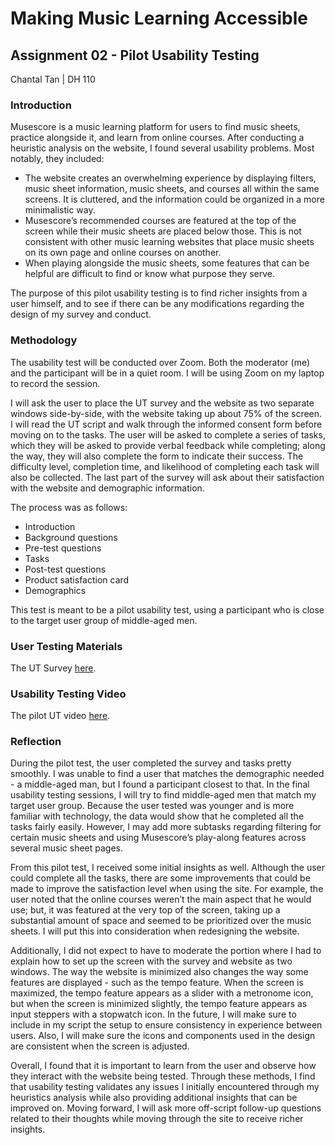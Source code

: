 # **Making Music Learning Accessible**
## Assignment 02 - Pilot Usability Testing
Chantal Tan | DH 110

### Introduction
Musescore is a music learning platform for users to find music sheets, practice alongside it, and learn from online courses. After conducting a heuristic analysis on the website, I found several usability problems. Most notably, they included:
- The website creates an overwhelming experience by displaying filters, music sheet information, music sheets, and courses all within the same screens. It is cluttered, and the information could be organized in a more minimalistic way.
- Musescore’s recommended courses are featured at the top of the screen while their music sheets are placed below those. This is not consistent with other music learning websites that place music sheets on its own page and online courses on another.
- When playing alongside the music sheets, some features that can be helpful are difficult to find or know what purpose they serve.

The purpose of this pilot usability testing is to find richer insights from a user himself, and to see if there can be any modifications regarding the design of my survey and conduct. 


### Methodology

The usability test will be conducted over Zoom. Both the moderator (me) and the participant will be in a quiet room. I will be using Zoom on my laptop to record the session.

I will ask the user to place the UT survey and the website as two separate windows side-by-side, with the website taking up about 75% of the screen. I will read the UT script and walk through the informed consent form before moving on to the tasks. The user will be asked to complete a series of tasks, which they will be asked to  provide verbal feedback while completing; along the way, they will also complete the form to indicate their success. The difficulty level, completion time, and likelihood of completing each task will also be collected. The last part of the survey will ask about their satisfaction with the website and demographic information.

The process was as follows:
- Introduction
- Background questions
- Pre-test questions
- Tasks
- Post-test questions
- Product satisfaction card
- Demographics

 
This test is meant to be a pilot usability test, using a participant who is close to the target user group of middle-aged men.


### User Testing Materials
The UT Survey [here](https://forms.gle/3Vc6yQHC3dsDsKdT9).

### Usability Testing Video
The pilot UT video [here](https://drive.google.com/file/d/1KShZVl-X50PUn44l9rdHen5__vFoGe7h/view?usp=sharing).

### Reflection

During the pilot test, the user completed the survey and tasks pretty smoothly. I was unable to find a user that matches the demographic needed - a middle-aged man, but I found a participant closest to that. In the final usability testing sessions, I will try to find middle-aged men that match my target user group. Because the user tested was younger and is more familiar with technology, the data would show that he completed all the tasks fairly easily. However, I may add more subtasks regarding filtering for certain music sheets and using Musescore’s play-along features across several music sheet pages.

From this pilot test, I received some initial insights as well. Although the user could complete all the tasks, there are some improvements that could be made to improve the satisfaction level when using the site. For example, the user noted that the online courses weren’t the main aspect that he would use; but, it was featured at the very top of the screen, taking up a substantial amount of space and seemed to be prioritized over the music sheets. I will put this into consideration when redesigning the website.

Additionally, I did not expect to have to moderate the portion where I had to explain how to set up the screen with the survey and website as two windows. The way the website is minimized also changes the way some features are displayed - such as the tempo feature. When the screen is maximized, the tempo feature appears as a slider with a metronome icon, but when the screen is minimized slightly, the tempo feature appears as input steppers with a stopwatch icon. In the future, I will make sure to include in my script the setup to ensure consistency in experience between users. Also, I will make sure the icons and components used in the design are consistent when the screen is adjusted.

Overall, I found that it is important to learn from the user and observe how they interact with the website being tested. Through these methods, I find that usability testing validates any issues I initially encountered through my heuristics analysis while also providing additional insights that can be improved on. Moving forward, I will ask more off-script follow-up questions related to their thoughts while moving through the site to receive richer insights. 

